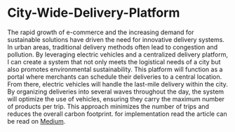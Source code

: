 # City-Wide-Delivery-Platform
The rapid growth of e-commerce and the increasing demand for sustainable solutions have driven the need for innovative delivery systems. In urban areas, traditional delivery methods often lead to congestion and pollution. By leveraging electric vehicles and a centralized delivery platform, I can create a system that not only meets the logistical needs of a city but also promotes environmental sustainability.
This platform will function as a portal where merchants can schedule their deliveries to a central location. From there, electric vehicles will handle the last-mile delivery within the city. By organizing deliveries into several waves throughout the day, the system will optimize the use of vehicles, ensuring they carry the maximum number of products per trip. This approach minimizes the number of trips and reduces the overall carbon footprint.
for implementation read the article can be read on <a href="https://medium.com/@houtman80/designing-a-green-city-delivery-network-with-electric-vehicles-02fafdbef8bf">Medium</a>.
